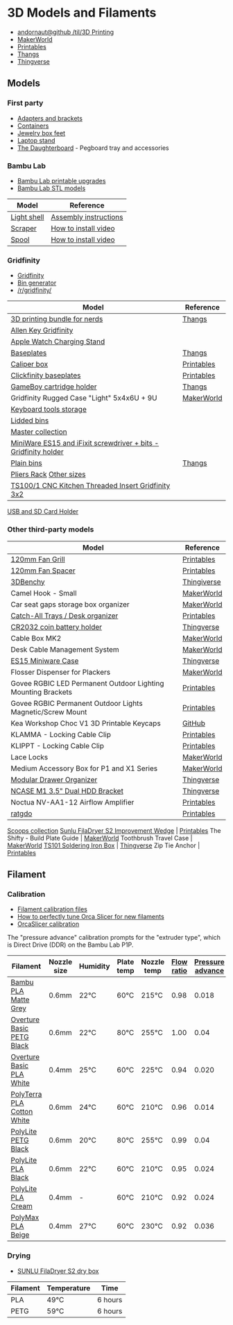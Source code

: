 # 3D Models and Filaments

* [andornaut@github /til/3D Printing](https://github.com/andornaut/til/blob/master/docs/3d-printing.md)
* [MakerWorld](https://makerworld.com)
* [Printables](https://www.printables.com/model)
* [Thangs](https://thangs.com)
* [Thingverse](https://www.thingiverse.com/)

## Models

### First party

* [Adapters and brackets](./adapters-and-brackets)
* [Containers](./containers)
* [Jewelry box feet](./jewelry-box-feet)
* [Laptop stand](./laptop-stand)
* [The Daughterboard](./the-daughterboard) - Pegboard tray and accessories

### Bambu Lab

* [Bambu Lab printable upgrades](https://wiki.bambulab.com/en/p1/manual/p1p-upgrades)
* [Bambu Lab STL models](https://wiki.bambulab.com/en/knowledge-sharing/Links-to-STL-models)

Model | Reference
--- | ---
[Light shell](./bambu-lab/light_shell.3mf) | [Assembly instructions](https://wiki.bambulab.com/p1/manual/upgrade-list/led_light.pdf)
[Scraper](./bambu-lab/scraper_grip_by_bambu_lab.stl) | [How to install video](https://www.youtube.com/watch?v=mUSoCr1y9Jk)
[Spool](./bambu-lab/bambulab_spool_by_bambu_lab.stl) | [How to install video](https://www.youtube.com/watch?v=mUSoCr1y9Jk)

### Gridfinity

* [Gridfinity](https://gridfinity.xyz/)
* [Bin generator](https://gridfinity.bouwens.co/)
* [/r/gridfinity/](https://old.reddit.com/r/gridfinity/)

Model | Reference
--- | ---
[3D printing bundle for nerds](./gridfinity/Gridfinity%203D%20Printing%20Bundle%20for%20Nerds) | [Thangs](https://thangs.com/designer/ZackFreedman/3d-model/Gridfinity%203D%20Printing%20Bundle%20for%20Nerds-60741)
[Allen Key Gridfinity](https://www.printables.com/model/284696-allen-key-gridfinity)|
[Apple Watch Charging Stand](https://makerworld.com/en/models/252931#profileId-269297)|
[Baseplates](./gridfinity/Gridfinity%20Baseplates) | [Thangs](https://thangs.com/designer/models/3d-model/60925)
[Caliper box](./gridfinity/Caliper%20Box.obj) | [Printables](https://www.printables.com/model/299953-gridfinity-caliper-box/files)
[Clickfinity baseplates](./gridfinity/Gridfinity%20Clickfinity) | [Printables](https://www.printables.com/model/452675-gridfinity-clickplates-no-magnets-universally-comp/files)
[GameBoy cartridge holder](./gridfinity/Gridfinity%20GameBoy%20Cartridge%20Holder) | [Thangs](https://thangs.com/designer/cogspace/3d-model/Gridfinity%20GameBoy%20Cartridge%20Holder-73725)
Gridfinity Rugged Case "Light" 5x4x6U + 9U | [MakerWorld](https://makerworld.com/en/models/463249#profileId-371749)
[Keyboard tools storage](https://thangs.com/designer/me252613057392/3d-model/Gridfinity%20Keyboard%20storage-851653?manualModelView=true&source=All+Files)|
[Lidded bins](https://www.printables.com/@MyStoopidStuff/collections/1314851)|
[Master collection](https://www.printables.com/model/242711/)|
[MiniWare ES15 and iFixit screwdriver + bits - Gridfinity holder](https://www.printables.com/model/234637-miniware-es15-and-ifixit-screwdriver-bits-gridfini)|
[Plain bins](./gridfinity/Gridfinity%20Plain%20Bins) | [Thangs](https://thangs.com/designer/pmcquay/3d-model/gridfinity%20plain%20bins-61698)
[Pliers Rack](https://www.printables.com/model/337990-gridfinity-pliers-rack/) [Other sizes](https://www.printables.com/model/493770-gridfinity-pliers-racks-mega-pack-92-different-siz)|
[TS100/1 CNC Kitchen Threaded Insert Gridfinity 3x2](https://makerworld.com/en/models/253564)|
[USB and SD Card Holder](https://thangs.com/designer/bigbrisco/3d-model/%2523Gridfinity%2520Usb%2520and%2520SD%2520Card%2520Holder%2520-61209)

### Other third-party models

Model | Reference
--- | ---
[120mm Fan Grill](./120mm-fan-grill) | [Printables](https://www.printables.com/model/117333-120mm-fan-grill/comments)
[120mm Fan Spacer](./120mm-fan-spacer) | [Printables](https://www.printables.com/model/314318-na-is1-12-inlet-spacer-for-noctua-120x25mm-fans)
[3DBenchy](./3dbenchy) | [Thingiverse](https://www.thingiverse.com/thing:763622)
Camel Hook - Small | [MakerWorld](https://makerworld.com/en/models/14502#profileId-18436)
Car seat gaps storage box organizer | [MakerWorld](https://makerworld.com/en/models/420836)
[Catch-All Trays / Desk organizer](./catch-all-trays) | [Printables](https://www.printables.com/model/376225-catch-all-trays-desk-organizer)
[CR2032 coin battery holder](./cr2032-coin-battery-holder) | [Thingverse](https://www.thingiverse.com/thing:1170291)
Cable Box MK2 | [MakerWorld](https://makerworld.com/en/models/94550#profileId-101134)
Desk Cable Management System | [MakerWorld](https://makerworld.com/en/models/164029)
[ES15 Miniware Case](./es15-miniware-case) | [Thingverse](https://www.thingiverse.com/thing:5478046)
Flosser Dispenser for Plackers | [MakerWorld](https://makerworld.com/en/models/390289)
Govee RGBIC LED Permanent Outdoor Lighting Mounting Brackets | [Printables](https://www.printables.com/model/593227-govee-rgbic-led-permanent-outdoor-lighting-mountin)
Govee RGBIC Permanent Outdoor Lights Magnetic/Screw Mount | [Printables](https://www.printables.com/model/441208-govee-rgbic-permanent-outdoor-lights-magneticscrew)
Kea Workshop Choc V1 3D Printable Keycaps | [GitHub](https://github.com/klouderone/kwchocv1keycaps)
KLAMMA - Locking Cable Clip | [Printables](https://www.printables.com/model/359285-klamma-locking-cable-clip)
KLIPPT - Locking Cable Clip | [Printables](https://www.printables.com/model/424351-klippt-locking-cable-clip)
Lace Locks | [MakerWorld](https://makerworld.com/en/models/451318#profileId-358346)
Medium Accessory Box for P1 and X1 Series | [MakerWorld](https://makerworld.com/en/models/52449#profileId-54209)
[Modular Drawer Organizer](./modular-drawer-organizer) | [Thingverse](https://www.thingiverse.com/thing:3827538)
[NCASE M1 3.5" Dual HDD Bracket](./ncase-m1-dual-hdd-bracket) | [Thingverse](https://www.thingiverse.com/thing:3225646)
Noctua NV-AA1-12 Airflow Amplifier | [Printables](https://www.printables.com/model/887071-nv-aa1-12-airflow-amplifier)
[ratgdo](./ratgdo) | [Printables](https://www.printables.com/model/602600-ratgdo-v2x-pcb-enclosure/files)
[Scoops collection](https://www.printables.com/@TripleGWorkshop/collections/573949)
[Sunlu FilaDryer S2 Improvement Wedge](./sunlu-filadryer-s2-improvement-wedge) | [Printables](https://www.printables.com/model/219366-sunlu-filadryer-s2-improvement-wedge)
The Shifty - Build Plate Guide | [MakerWorld](https://makerworld.com/en/models/83480#profileId-89128)
Toothbrush Travel Case | [MakerWorld](https://makerworld.com/en/models/32077#profileId-28716)
[TS101 Soldering Iron Box](./ts101-soldering-iron-box) | [Thingverse](https://www.thingiverse.com/thing:5880987)
Zip Tie Anchor | [Printables](https://www.printables.com/model/132296-zip-tie-anchor)

## Filament

### Calibration

* [Filament calibration files](./filament-calibration)
* [How to perfectly tune Orca Slicer for new filaments](https://www.reddit.com/r/BambuLab/comments/1biqy9w/how_to_perfectly_tune_orca_slicer_for_new/)
* [OrcaSlicer calibration](https://github.com/SoftFever/OrcaSlicer/wiki/Calibration)

The "pressure advance" calibration prompts for the "extruder type", which is Direct Drive (DDR) on the Bambu Lab P1P.

Filament | Nozzle size | Humidity | Plate temp | Nozzle temp  | [Flow ratio](https://github.com/SoftFever/OrcaSlicer/wiki/Calibration#Flow-rate) | [Pressure advance](https://github.com/SoftFever/OrcaSlicer/wiki/Calibration#Pressure-Advance)
--- | --- | --- | --- | --- | --- | ---
[Bambu PLA Matte Grey](https://www.overture3d.ca/collections/pla-filament/products/basic-pla-1-75-mm-1-pack) | 0.6mm | 22℃ | 60℃ | 215℃ | 0.98 | 0.018
[Overture Basic PETG Black](https://www.overture3d.ca/collections/petg-filament/products/basic-petg-1-75mm-1-pack) | 0.6mm | 22℃  | 80℃  | 255℃ | 1.00 | 0.04
[Overture Basic PLA White](https://www.overture3d.ca/collections/pla-filament/products/basic-pla-1-75-mm-1-pack) | 0.4mm | 25℃ | 60℃ | 225℃ | 0.94 | 0.020
[PolyTerra PLA Cotton White](https://us.polymaker.com/products/polyterra-pla?variant=39574352232505) | 0.6mm | 24℃ | 60℃ | 210℃ | 0.96 | 0.014
[PolyLite PETG Black](https://ca.polymaker.com/products/polylite-petg?variant=44585314943294) | 0.6mm | 20℃ | 80℃ | 255℃ | 0.99 | 0.04
[PolyLite PLA Black](https://ca.polymaker.com/products/polylite-pla?variant=45514358096190) | 0.6mm | 22℃ | 60℃ | 210℃ | 0.95 | 0.024
[PolyLite PLA Cream](https://ca.polymaker.com/products/polylite-pla?variant=44585321005374) | 0.4mm | - | 60℃ | 210℃ | 0.92 | 0.024
[PolyMax PLA Beige](https://ca.polymaker.com/products/polymax-pla?variant=44585333326142) | 0.4mm | 27℃ | 60℃ | 230℃ | 0.92 | 0.036

### Drying

* [SUNLU FilaDryer S2 dry box](https://www.amazon.ca/gp/product/B0B1ZKTS44)

Filament | Temperature | Time
--- | --- | ---
PLA | 49℃  | 6 hours
PETG | 59℃  | 6 hours
